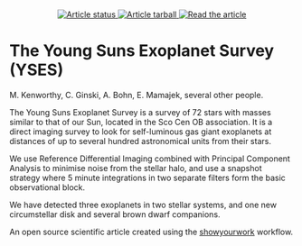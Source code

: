 <p align="center">
<br>
<a href="https://github.com/mkenworthy/YSES_survey_paper/actions/workflows/build.yml">
<img src="https://github.com/mkenworthy/YSES_survey_paper/actions/workflows/build.yml/badge.svg?branch=main" alt="Article status"/>
</a>
<a href="https://github.com/mkenworthy/YSES_survey_paper/raw/main-pdf/arxiv.tar.gz">
<img src="https://img.shields.io/badge/article-tarball-blue.svg?style=flat" alt="Article tarball"/>
</a>
<a href="https://github.com/mkenworthy/YSES_survey_paper/raw/main-pdf/ms.pdf">
<img src="https://img.shields.io/badge/article-pdf-blue.svg?style=flat" alt="Read the article"/>
</a>
</p>

# The Young Suns Exoplanet Survey (YSES)

M. Kenworthy, C. Ginski, A. Bohn, E. Mamajek, several other people.

The Young Suns Exoplanet Survey is a survey of 72 stars with masses similar to that of our Sun, located in the Sco Cen OB association. It is a direct imaging survey to look for self-luminous gas giant exoplanets at distances of up to several hundred astronomical units from their stars.

We use Reference Differential Imaging combined with Principal Component Analysis to minimise noise from the stellar halo, and use a snapshot strategy where 5 minute integrations in two separate filters form the basic observational block.

We have detected three exoplanets in two stellar systems, and one new circumstellar disk and several brown dwarf companions.

An open source scientific article created using the [showyourwork](https://github.com/showyourwork/showyourwork) workflow.
